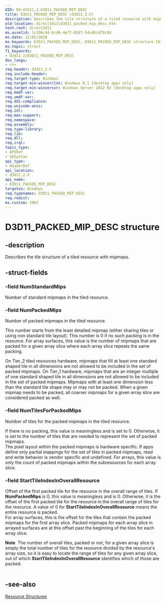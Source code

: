 ```yaml
---
UID: NS:d3d11_2.D3D11_PACKED_MIP_DESC
title: D3D11_PACKED_MIP_DESC (d3d11_2.h)
description: Describes the tile structure of a tiled resource with mipmaps.
old-location: direct3d11\d3d11_packed_mip_desc.htm
tech.root: direct3d11
ms.assetid: 1c200c44-6cd6-4e77-8187-54cd6cd79c84
ms.date: 12/05/2018
ms.keywords: D3D11_PACKED_MIP_DESC, D3D11_PACKED_MIP_DESC structure [Direct3D 11], d3d11_2/D3D11_PACKED_MIP_DESC, direct3d11.d3d11_packed_mip_desc
ms.topic: struct
f1_keywords:
- d3d11_2/D3D11_PACKED_MIP_DESC
dev_langs:
- c++
req.header: d3d11_2.h
req.include-header: 
req.target-type: Windows
req.target-min-winverclnt: Windows 8.1 [desktop apps only]
req.target-min-winversvr: Windows Server 2012 R2 [desktop apps only]
req.kmdf-ver: 
req.umdf-ver: 
req.ddi-compliance: 
req.unicode-ansi: 
req.idl: 
req.max-support: 
req.namespace: 
req.assembly: 
req.type-library: 
req.lib: 
req.dll: 
req.irql: 
topic_type:
- APIRef
- kbSyntax
api_type:
- HeaderDef
api_location:
- d3d11_2.h
api_name:
- D3D11_PACKED_MIP_DESC
targetos: Windows
req.typenames: D3D11_PACKED_MIP_DESC
req.redist: 
ms.custom: 19H1
---
```


# D3D11_PACKED_MIP_DESC structure


## -description


Describes the tile structure of a tiled resource with mipmaps. 


## -struct-fields




### -field NumStandardMips

Number of standard mipmaps in the tiled resource. 


### -field NumPackedMips

Number of packed mipmaps in the tiled resource. 

This number starts from the least detailed mipmap (either sharing tiles or using non standard tile layout). This number is 0 if no
such packing is in the resource.  For array surfaces, this value is the number of mipmaps that are packed for a given array slice where each array slice repeats the same
packing.


On Tier_2 tiled resources hardware, mipmaps that fill at least one standard shaped tile in all dimensions 
are not allowed to be included in the set of packed mipmaps.  On Tier_1 hardware, mipmaps that are an integer multiple of one standard shaped tile in all dimensions are not allowed to be included in the set of packed mipmaps.  Mipmaps with at least one 
dimension less than the standard tile shape may or may not be packed.  When a given mipmap needs to be packed, all coarser 
mipmaps for a given array slice are considered packed as well.



### -field NumTilesForPackedMips

Number of tiles for the packed mipmaps in the tiled resource. 

If there is no packing, this value is meaningless and is set to 0.
Otherwise, it is set to the number of tiles
that are needed to represent the set of packed mipmaps.  
The pixel layout within the packed mipmaps is hardware specific. 
If apps define only partial mappings for the set of tiles in packed mipmaps, read and write behavior is vendor specific and undefined.
For arrays, this value is only the count of packed mipmaps within
the subresources for each array slice.


### -field StartTileIndexInOverallResource

Offset of the first packed tile for the resource
in the overall range of tiles.  If <b>NumPackedMips</b> is 0, this
value is meaningless and is 0.  Otherwise, it is the
offset of the first packed tile for the resource in the overall
range of tiles for the resource.  A value of 0 for 
<b>StartTileIndexInOverallResource</b> means the entire resource is packed.  
For array surfaces, this is the offset for the tiles that contain the packed 
mipmaps for the first array slice. Packed mipmaps for each array slice in arrayed surfaces are at this offset
past the beginning of the tiles for each array slice.  

<div class="alert"><b>Note</b>  The 
number of overall tiles, packed or not, for a given array slice is
simply the total number of tiles for the resource divided by the 
resource's array size, so it is easy to locate the range of tiles for 
any given array slice, out of which <b>StartTileIndexInOverallResource</b> identifies
which of those are packed.</div>
<div> </div>

## -see-also




<a href="https://docs.microsoft.com/windows/desktop/direct3d11/d3d11-graphics-reference-resource-structures">Resource Structures</a>
 

 


